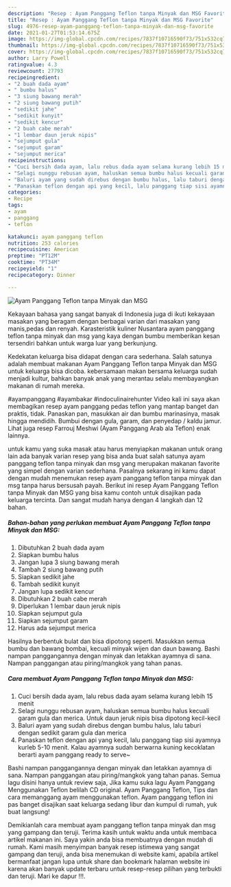 ```yaml
---
description: "Resep : Ayam Panggang Teflon tanpa Minyak dan MSG Favorite"
title: "Resep : Ayam Panggang Teflon tanpa Minyak dan MSG Favorite"
slug: 4976-resep-ayam-panggang-teflon-tanpa-minyak-dan-msg-favorite
date: 2021-01-27T01:53:14.675Z
image: https://img-global.cpcdn.com/recipes/7837f10716590f73/751x532cq70/ayam-panggang-teflon-tanpa-minyak-dan-msg-foto-resep-utama.jpg
thumbnail: https://img-global.cpcdn.com/recipes/7837f10716590f73/751x532cq70/ayam-panggang-teflon-tanpa-minyak-dan-msg-foto-resep-utama.jpg
cover: https://img-global.cpcdn.com/recipes/7837f10716590f73/751x532cq70/ayam-panggang-teflon-tanpa-minyak-dan-msg-foto-resep-utama.jpg
author: Larry Powell
ratingvalue: 4.3
reviewcount: 27793
recipeingredient:
- "2 buah dada ayam"
- " bumbu halus"
- "3 siung bawang merah"
- "2 siung bawang putih"
- "sedikit jahe"
- "sedikit kunyit"
- "sedikit kencur"
- "2 buah cabe merah"
- "1 lembar daun jeruk nipis"
- "sejumput gula"
- "sejumput garam"
- "sejumput merica"
recipeinstructions:
- "Cuci bersih dada ayam, lalu rebus dada ayam selama kurang lebih 15 menit"
- "Selagi nunggu rebusan ayam, haluskan semua bumbu halus kecuali garam gula dan merica. Untuk daun jeruk nipis bisa dipotong kecil-kecil"
- "Baluri ayam yang sudah direbus dengan bumbu halus, lalu taburi dengan sedikit garam gula dan merica"
- "Panaskan teflon dengan api yang kecil, lalu panggang tiap sisi ayamnya kurleb 5-10 menit. Kalau ayamnya sudah berwarna kuning kecoklatan berarti ayam panggang ready to serve~"
categories:
- Recipe
tags:
- ayam
- panggang
- teflon

katakunci: ayam panggang teflon 
nutrition: 253 calories
recipecuisine: American
preptime: "PT12M"
cooktime: "PT34M"
recipeyield: "1"
recipecategory: Dinner

---
```



![Ayam Panggang Teflon tanpa Minyak dan MSG](https://img-global.cpcdn.com/recipes/7837f10716590f73/751x532cq70/ayam-panggang-teflon-tanpa-minyak-dan-msg-foto-resep-utama.jpg)

Kekayaan bahasa yang sangat banyak di Indonesia juga di ikuti kekayaan masakan yang beragam dengan berbagai varian dari masakan yang manis,pedas dan renyah. Karasteristik kuliner Nusantara ayam panggang teflon tanpa minyak dan msg yang kaya dengan bumbu memberikan kesan tersendiri bahkan untuk warga luar yang berkunjung.


Kedekatan keluarga bisa didapat dengan cara sederhana. Salah satunya adalah membuat makanan Ayam Panggang Teflon tanpa Minyak dan MSG untuk keluarga bisa dicoba. kebersamaan makan bersama keluarga sudah menjadi kultur, bahkan banyak anak yang merantau selalu membayangkan makanan di rumah mereka.

#ayampanggang #ayambakar #indoculinairehunter Video kali ini saya akan membagikan resep ayam panggang pedas teflon yang mantap banget dan praktis, tidak. Panaskan pan, masukkan air dan bumbu marinasinya, masak hingga mendidih. Bumbui dengan gula, garam, dan penyedap / kaldu jamur. Lihat juga resep Farrouj Meshwi (Ayam Panggang Arab ala Teflon) enak lainnya.

untuk kamu yang suka masak atau harus menyiapkan makanan untuk orang lain ada banyak varian resep yang bisa anda buat salah satunya ayam panggang teflon tanpa minyak dan msg yang merupakan makanan favorite yang simpel dengan varian sederhana. Pasalnya sekarang ini kamu dapat dengan mudah menemukan resep ayam panggang teflon tanpa minyak dan msg tanpa harus bersusah payah.
Berikut ini resep Ayam Panggang Teflon tanpa Minyak dan MSG yang bisa kamu contoh untuk disajikan pada keluarga tercinta. Dan sangat mudah hanya dengan 4 langkah dan 12 bahan.


<!--inarticleads1-->

##### Bahan-bahan yang perlukan membuat Ayam Panggang Teflon tanpa Minyak dan MSG:

1. Dibutuhkan 2 buah dada ayam
1. Siapkan  bumbu halus
1. Jangan lupa 3 siung bawang merah
1. Tambah 2 siung bawang putih
1. Siapkan sedikit jahe
1. Tambah sedikit kunyit
1. Jangan lupa sedikit kencur
1. Dibutuhkan 2 buah cabe merah
1. Diperlukan 1 lembar daun jeruk nipis
1. Siapkan sejumput gula
1. Siapkan sejumput garam
1. Harus ada sejumput merica


Hasilnya berbentuk bulat dan bisa dipotong seperti. Masukkan semua bumbu dan bawang bombai, kecuali minyak wijen dan daun bawang. Bashi nampan panggangannya dengan minyak dan letakkan ayamnya di sana. Nampan panggangan atau piring/mangkok yang tahan panas. 

<!--inarticleads2-->

##### Cara membuat  Ayam Panggang Teflon tanpa Minyak dan MSG:

1. Cuci bersih dada ayam, lalu rebus dada ayam selama kurang lebih 15 menit
1. Selagi nunggu rebusan ayam, haluskan semua bumbu halus kecuali garam gula dan merica. Untuk daun jeruk nipis bisa dipotong kecil-kecil
1. Baluri ayam yang sudah direbus dengan bumbu halus, lalu taburi dengan sedikit garam gula dan merica
1. Panaskan teflon dengan api yang kecil, lalu panggang tiap sisi ayamnya kurleb 5-10 menit. Kalau ayamnya sudah berwarna kuning kecoklatan berarti ayam panggang ready to serve~


Bashi nampan panggangannya dengan minyak dan letakkan ayamnya di sana. Nampan panggangan atau piring/mangkok yang tahan panas. Semua lagu disini hanya untuk review saja, Jika kamu suka lagu Ayam Panggang Menggunakan Teflon belilah CD original. Ayam Panggang Teflon, Tips dan cara memanggang ayam menggunakan teflon. Ayam panggang teflon ini pas banget disajikan saat keluarga sedang libur dan kumpul di rumah, yuk buat langsung! 

Demikianlah cara membuat ayam panggang teflon tanpa minyak dan msg yang gampang dan teruji. Terima kasih untuk waktu anda untuk membaca artikel makanan ini. Saya yakin anda bisa membuatnya dengan mudah di rumah. Kami masih menyimpan banyak resep istimewa yang sangat gampang dan teruji, anda bisa menemukan di website kami, apabila artikel bermanfaat jangan lupa untuk share dan bookmark halaman website ini karena akan banyak update terbaru untuk resep-resep pilihan yang terbukti dan teruji. Mari ke dapur !!!. 
